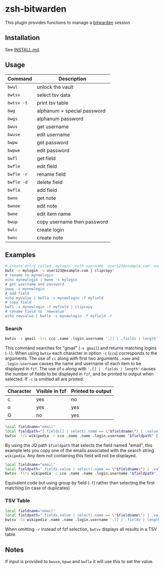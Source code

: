# zsh-bitwarden
This plugin provides functions to manage a [bitwarden](https://github.com/bitwarden/cli) session


## Installation

See [INSTALL.md](INSTALL.md).

## Usage

| Command    | Description                 |
|------------|-----------------------------|
| `bwul`     | unlock the vault            |
| `bwtsv`    | select tsv data             |
| `bwtsv -t` | print tsv table             |
| `bwg`      | alphanum + special password |
| `bwgs`     | alphanum password           |
| `bwus`     | get username                |
| `bwuse`    | edit username               |
| `bwpw`     | get password                |
| `bwpwe`    | edit password               |
| `bwfl`     | get field                   |
| `bwfle`    | edit field                  |
| `bwfle -r` | rename field                |
| `bwfle -d` | delete field                |
| `bwfla`    | add field                   |
| `bwno`     | get note                    |
| `bwnoe`    | edit note                   |
| `bwne`     | edit item name              |
| `bwup`     | copy username then password |
| `bwlc`     | create login                |
| `bwnc`     | create note                 |

## Examples

```zsh
# create entry called `mylogin` with username `user123@example.com` and copy secure password to clipboard
bwlc -n mylogin -u user123@example.com | clipcopy'
# rename to mynewlogin
echo mynewlogin | bwne -s mylogin
# get username and password
bwup -s mynewlogin
# add field
echo myvalue | bwfla -s mynewlogin -f myfield
# copy field
bwfl -s mynewlogin -f myfield | clipcopy
# rename field to `newvalue`
echo newvalue | bwfle -s mynewlogin -f myfield -r
```

### Search

```zsh
bwtsv -s gmail -lrc cco .name .login.username '.[] | .fields | length' | clipcopy
```

This command searches for "gmail" (`-s gmail`) and returns matching logins (`-l`). When using `bwtsv` each character in option `-c` (`cco`) corresponds to the arguments. The use of `cc` along with first two arguments `.name` and `.login.username` causes the name and username of each item to be displayed in `fzf`. The use of `o` along with `'.[] | .fields | length'` causes the number of fields to be displayed in `fzf`, and be printed to output when selected. If `-c` is omitted all are printed.

| Character | Visible in fzf | Printed to output |
|-----------|----------------|-------------------|
| c         | yes            | no                |
| o         | yes            | yes               |
| O         | no             | yes               |

```zsh
local fieldname="email"
local fieldpath="[.fields[] | select(.name == \"$fieldname\") | .value] | first"
bwtsv -lrs wikipedia -c cco .name .name .login.username "$fieldpath" | clipcopy
```

By using the JQ path `$fieldpath` that selects the field named "email", this example lets you copy one of the emails associated with the search string `wikipedia`. Any item not containing this field will not be displayed.

```zsh
local fieldname="email"
local fieldpath=".fields.value | select(.name == \"$fieldname\") | .value"
bwtsv -flrs wikipedia -c cco .name .name .login.username "$fieldpath" | clipcopy
```

Equivalent code but using group by field (`-f`) rather than selecting the first matching (in case of duplicates)

### TSV Table

```zsh
local fieldname="email"
local fieldpath=".fields.value | select(.name == \"$fieldname\") | .value"
bwtsv -ls wikipedia .name .name .login.username '.[] | .fields | length' | clipcopy
```

When omitting `-r` instead of fzf selection, `bwtsv` displays all results in a TSV table.

## Notes

If input is provided to `bwuse`, `bpwe` and `bwfle` it will use this to set the value.
